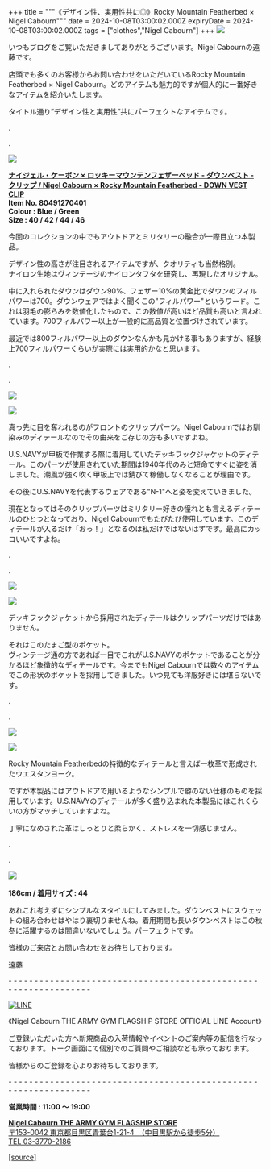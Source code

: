 +++
title = """《デザイン性、実用性共に◎》Rocky Mountain Featherbed × Nigel Cabourn"""
date = 2024-10-08T03:00:02.000Z
expiryDate = 2024-10-08T03:00:02.000Z
tags = ["clothes","Nigel Cabourn"]
+++
![](https://cdn.shopify.com/s/files/1/0094/9295/5196/files/IMG_5597_2e37ca83-6710-4d45-9da5-6e35091be839_480x480.jpg?v=1728270520)

いつもブログをご覧いただきましてありがとうございます。Nigel Cabournの遠藤です。

店頭でも多くのお客様からお問い合わせをいただいているRocky Mountain Featherbed × Nigel Cabourn。どのアイテムも魅力的ですが個人的に一番好きなアイテムを紹介いたします。

タイトル通り”デザイン性と実用性”共にパーフェクトなアイテムです。

.

.

![](https://cdn.shopify.com/s/files/1/0094/9295/5196/files/IMG_5603_96dfdd4c-746d-4beb-9aa1-dfff72a7e238_480x480.jpg?v=1728270520)

[**ナイジェル・ケーボン × ロッキーマウンテンフェザーベッド - ダウンベスト - クリップ / Nigel Cabourn × Rocky Mountain Featherbed - DOWN VEST CLIP**](https://cabourn.jp/products/80491270401)  
**Item No. 80491270401**  
**Colour : Blue / Green**  
**Size : 40 / 42 / 44 / 46**

今回のコレクションの中でもアウトドアとミリタリーの融合が一際目立つ本製品。

デザイン性の高さが注目されるアイテムですが、クオリティも当然格別。  
ナイロン生地はヴィンテージのナイロンタフタを研究し、再現したオリジナル。

中に入れられたダウンはダウン90%、フェザー10%の黄金比でダウンのフィルパワーは700。ダウンウェアではよく聞くこの"フィルパワー"というワード。これは羽毛の膨らみを数値化したもので、この数値が高いほど品質も高いと言われています。700フィルパワー以上が一般的に高品質と位置づけされています。

最近では800フィルパワー以上のダウンなんかも見かける事もありますが、経験上700フィルパワーくらいが実際には実用的かなと思います。

.

.

![](https://cdn.shopify.com/s/files/1/0094/9295/5196/files/IMG_5543_d54e5c06-8e59-4ebf-a3ad-c406724c0eb7_480x480.jpg?v=1728270520)

![](https://cdn.shopify.com/s/files/1/0094/9295/5196/files/IMG_5577_480x480.jpg?v=1728270521)

真っ先に目を奪われるのがフロントのクリップパーツ。Nigel Cabournではお馴染みのディテールなのでその由来をご存じの方も多いですよね。

U.S.NAVYが甲板で作業する際に着用していたデッキフックジャケットのディテール。このパーツが使用されていた期間は1940年代のみと短命ですぐに姿を消しました。潮風が強く吹く甲板上では錆びて稼働しなくなることが理由です。

その後にU.S.NAVYを代表するウェアである"N-1"へと姿を変えていきました。

現在となってはそのクリップパーツはミリタリー好きの憧れとも言えるディテールのひとつとなっており、Nigel Cabournでもたびたび使用しています。このディテールが入るだけ「おっ！」となるのは私だけではないはずです。最高にカッコいいですよね。

.

.

![](https://cdn.shopify.com/s/files/1/0094/9295/5196/files/IMG_5569_480x480.jpg?v=1728270520)

![](https://cdn.shopify.com/s/files/1/0094/9295/5196/files/IMG_5573_480x480.jpg?v=1728270520)

デッキフックジャケットから採用されたディテールはクリップパーツだけではありません。

それはこのたまご型のポケット。  
ヴィンテージ通の方であれば一目でこれがU.S.NAVYのポケットであることが分かるほど象徴的なディテールです。今までもNigel Cabournでは数々のアイテムでこの形状のポケットを採用してきました。いつ見ても洋服好きには堪らないです。

.

.

![](https://cdn.shopify.com/s/files/1/0094/9295/5196/files/IMG_5554_6beb1beb-69d0-4300-b187-f0429bba2467_480x480.jpg?v=1728270521)

![](https://cdn.shopify.com/s/files/1/0094/9295/5196/files/IMG_5558_6c6ba343-90cf-4eaa-9354-0e6206957439_480x480.jpg?v=1728270520)

Rocky Mountain Featherbedの特徴的なディテールと言えば一枚革で形成されたウエスタンヨーク。

ですが本製品にはアウトドアで用いるようなシンプルで癖のない仕様のものを採用しています。U.S.NAVYのディテールが多く盛り込まれた本製品にはこれくらいの方がマッチしていますよね。

丁寧になめされた革はしっとりと柔らかく、ストレスを一切感じません。

.

.

![](https://cdn.shopify.com/s/files/1/0094/9295/5196/files/IMG_5464_480x480.jpg?v=1728270520) 

**186cm / 着用サイズ : 44**

あれこれ考えずにシンプルなスタイルにしてみました。ダウンベストにスウェットの組み合わせはやはり裏切りませんね。着用期間も長いダウンベストはこの秋冬に活躍するのは間違いないでしょう。パーフェクトです。

皆様のご来店とお問い合わせをお待ちしております。

遠藤

\- - - - - - - - - - - - - - - - - - - - - - - - - - - - - - - - - - - - - - - - - - - - - - - - - - - - - - - - - - - - - - - -  

[![LINE](https://cdn.shopify.com/s/files/1/0094/9295/5196/files/ja_600x600.png?v=1631941030)](https://lin.ee/NpdpRpF)

《Nigel Cabourn THE ARMY GYM FLAGSHIP STORE OFFICIAL LINE Account》

ご登録いただいた方へ新規商品の入荷情報やイベントのご案内等の配信を行なっております。トーク画面にて個別でのご質問やご相談なども承っております。

皆様からのご登録を心よりお待ちしております。

\- - - - - - - - - - - - - - - - - - - - - - - - - - - - - - - - - - - - - - - - - - - - - - - - - - - - - - - - - - - - - - - - 

**営業時間 : 11:00 〜 19:00**

[**Nigel Cabourn THE ARMY GYM FLAGSHIP STORE**](https://cabourn.jp/pages/flagship)  
[〒153-0042 東京都目黒区青葉台1-21-4　（中目黒駅から徒歩5分）](https://cabourn.jp/pages/flagship)  
[TEL 03-3770-2186](https://cabourn.jp/pages/flagship)

[[source]](https://cabourn.jp/blogs/shop-info/flagship20241008)
